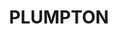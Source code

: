 ---
lastmod: '2025-04-06T06:05:20+00:00'
latitude: -33.742006
layout: suburb
longitude: 150.84746
postcode: '2761'
state: NSW
title: PLUMPTON
url: /nsw/plumpton/
---